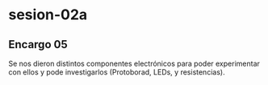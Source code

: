 # sesion-02a

## Encargo 05

Se nos dieron distintos componentes electrónicos para poder experimentar con ellos y pode investigarlos (Protoborad, LEDs, y resistencias).
